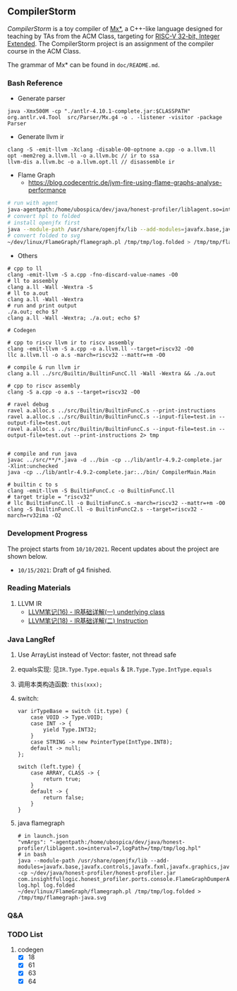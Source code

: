 ## CompilerStorm

*CompilerStorm* is a toy compiler of [Mx*](https://github.com/ACMClassCourses/Compiler-Design-Implementation/blob/master/README.md), a C++-like language designed for teaching by TAs from the ACM Class, targeting for [RISC-V 32-bit, Integer Extended](https://riscv.org/technical/specifications/). The CompilerStorm project is an assignment of the compiler course in the ACM Class.

The grammar of Mx* can be found in `doc/README.md`.

### Bash Reference
- Generate parser
```
java -Xmx500M -cp "./antlr-4.10.1-complete.jar:$CLASSPATH" org.antlr.v4.Tool  src/Parser/Mx.g4 -o . -listener -visitor -package Parser
```
- Generate llvm ir
```
clang -S -emit-llvm -Xclang -disable-O0-optnone a.cpp -o a.llvm.ll
opt -mem2reg a.llvm.ll -o a.llvm.bc // ir to ssa
llvm-dis a.llvm.bc -o a.llvm.opt.ll // disassemble ir
```
- Flame Graph
    - <https://blog.codecentric.de/jvm-fire-using-flame-graphs-analyse-performance>

```sh
# run with agent
java-agentpath:/home/ubospica/dev/java/honest-profiler/liblagent.so=interval=7,logPath=/tmp/tmp/log.hpl -cp xxx
# convert hpl to folded
# install openjfx first
java --module-path /usr/share/openjfx/lib --add-modules=javafx.base,javafx.controls,javafx.fxml,javafx.graphics,javafx.media,javafx.swing,javafx.web -cp ~/dev/java/honest-profiler/honest-profiler.jar com.insightfullogic.honest_profiler.ports.console.FlameGraphDumperApplication log.hpl log.folded
# convert folded to svg
~/dev/linux/FlameGraph/flamegraph.pl /tmp/tmp/log.folded > /tmp/tmp/flamegraph-java.svg
```
- Others
```
# cpp to ll
clang -emit-llvm -S a.cpp -fno-discard-value-names -O0
# ll to assembly
clang a.ll -Wall -Wextra -S
# ll to a.out
clang a.ll -Wall -Wextra
# run and print output
./a.out; echo $?
clang a.ll -Wall -Wextra; ./a.out; echo $?

# Codegen

# cpp to riscv llvm ir to riscv assembly
clang -emit-llvm -S a.cpp -o a.llvm.ll --target=riscv32 -O0
llc a.llvm.ll -o a.s -march=riscv32 --mattr=+m -O0

# compile & run llvm ir
clang a.ll ../src/Builtin/BuiltinFuncC.ll -Wall -Wextra && ./a.out

# cpp to riscv assembly
clang -S a.cpp -o a.s --target=riscv32 -O0

# ravel debug
ravel a.alloc.s ../src/Builtin/BuiltinFuncC.s --print-instructions
ravel a.alloc.s ../src/Builtin/BuiltinFuncC.s --input-file=test.in --output-file=test.out
ravel a.alloc.s ../src/Builtin/BuiltinFuncC.s --input-file=test.in --output-file=test.out --print-instructions 2> tmp


# compile and run java
javac ../src/**/*.java -d ../bin -cp ../lib/antlr-4.9.2-complete.jar  -Xlint:unchecked
java -cp ../lib/antlr-4.9.2-complete.jar:../bin/ CompilerMain.Main

# builtin c to s
clang -emit-llvm -S BuiltinFuncC.c -o BuiltinFuncC.ll
# target triple = "riscv32"
# llc BuiltinFuncC.ll -o BuiltinFuncC.s -march=riscv32 --mattr=+m -O0
clang -S BuiltinFuncC.ll -o BuiltinFuncC2.s --target=riscv32 -march=rv32ima -O2

```

### Development Progress
The project starts from `10/10/2021`. Recent updates about the project are shown below.

- `10/15/2021`: Draft of g4 finished.

### Reading Materials

1. LLVM IR
	- [LLVM笔记(16) - IR基础详解(一) underlying class](https://www.cnblogs.com/Five100Miles/p/14083814.html)
	- [LLVM笔记(18) - IR基础详解(二) Instruction](https://www.cnblogs.com/Five100Miles/p/14100555.html)

### Java LangRef
1. Use ArrayList instead of Vector: faster, not thread safe
2. equals实现: 见`IR.Type.Type.equals` & `IR.Type.Type.IntType.equals`
3. 调用本类构造函数: `this(xxx);`
4. switch:
    ```
    var irTypeBase = switch (it.type) {
        case VOID -> Type.VOID;
        case INT -> {
            yield Type.INT32;
        }
        case STRING -> new PointerType(IntType.INT8);
        default -> null;
    };
    ```
    ```
    switch (left.type) {
        case ARRAY, CLASS -> {
            return true;
        }
        default -> {
            return false;
        }
    }
    ```

5. java flamegraph
    ```
    # in launch.json
    "vmArgs": "-agentpath:/home/ubospica/dev/java/honest-profiler/liblagent.so=interval=7,logPath=/tmp/tmp/log.hpl"
    # in bash
    java --module-path /usr/share/openjfx/lib --add-modules=javafx.base,javafx.controls,javafx.fxml,javafx.graphics,javafx.media,javafx.swing,javafx.web -cp ~/dev/java/honest-profiler/honest-profiler.jar com.insightfullogic.honest_profiler.ports.console.FlameGraphDumperApplication log.hpl log.folded
    ~/dev/linux/FlameGraph/flamegraph.pl /tmp/tmp/log.folded > /tmp/tmp/flamegraph-java.svg
    ```

### Q&A

### TODO List
1. codegen
   - [x] 18
   - [x] 61
   - [x] 63
   - [x] 64
